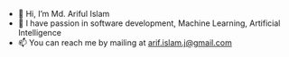 - 👋 Hi, I’m Md. Ariful Islam
- 👀 I have passion in software development, Machine Learning, Artificial Intelligence
- 📫 You can reach me by mailing at arif.islam.j@gmail.com

